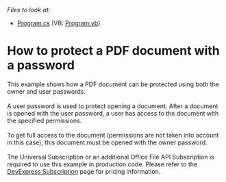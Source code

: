 <!-- default file list -->
*Files to look at*:

* [Program.cs](./CS/PDFPasswordProtection/Program.cs) (VB: [Program.vb](./VB/PDFPasswordProtection/Program.vb))
<!-- default file list end -->
# How to protect a PDF document with a password


This example shows how a PDF document can be protected using both the owner and user passwords.<br><br>A user password is used to protect opening a document. After a document is opened with the user password, a user has access to the document with the specified permissions.<br><br>To get full access to the document (permissions are not taken into account in this case), this document must be opened with the owner password.<br><br>The Universal Subscription or an additional Office File API Subscription is required to use this example in production code. Please refer to the <a href="https://www.devexpress.com/Subscriptions/">DevExpress Subscription</a> page for pricing information. <br><br><br> 
<p> </p>

<br/>


